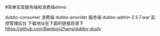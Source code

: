 #简单实现服务端和消费端demo


dubbo-consumer	消费端
dubbo-provider   服务端
dubbo-admin-2.5.7.war  监控管理后台
下载地址在下面的链接目录下
https://github.com/BambooZhang/dubbo-study



